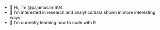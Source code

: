 - 👋 Hi, I’m @pajamasam404
- 👀 I’m interested in research and analytics/data shown in more interesting ways
- 🌱 I’m currently learning how to code with R

<!---
pajamasam404/pajamasam404 is a ✨ special ✨ repository because its `README.md` (this file) appears on your GitHub profile.
You can click the Preview link to take a look at your changes.
--->
